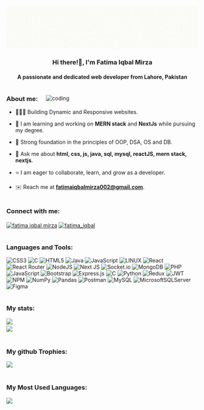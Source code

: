 ![logo](https://github.com/fatimaiqbal02/fatimaiqbal02/blob/main/fatimaiqbalmirza.gif)

<h3 align="center">Hi there!👋, I'm Fatima Iqbal Mirza</h3>
<h4 align="center">A passionate and dedicated web developer from Lahore, Pakistan</h4>

# 
<img align="right" alt="coding" width="400" src="https://camo.githubusercontent.com/2b5d39e6cee1e0bbb1315d2ffc758aa65dfb9001df597d452cd8f7df1b2ddb8a/68747470733a2f2f692e70696e696d672e636f6d2f6f726967696e616c732f65372f32362f63372f65373236633734616330383165656435306665656531343333643132633939382e676966">

<h3 align="left">About me:</h3>

- 👩🏻‍💻 Building Dynamic and Responsive websites.
  
- 🌱 I am learning and working on **MERN stack** and **NextJs** while pursuing my degree.

- 🔧 Strong foundation in the principles of OOP, DSA, OS and DB.

- 💬 Ask me about **html, css, js, java, sql, mysql, reactJS, mern stack, nextjs**.
  
- ⭐ I am eager to collaborate, learn, and grow as a developer.

- ✉️ Reach me at **fatimaiqbalmirza002@gmail.com**.

#
<h3 align="left">Connect with me:</h3>
<p align="left">
<a href="https://www.linkedin.com/in/fatima-iqbal-1b47a5269" target="blank"><img align="center" src="https://raw.githubusercontent.com/rahuldkjain/github-profile-readme-generator/master/src/images/icons/Social/linked-in-alt.svg" alt="fatima iqbal mirza" height="30" width="40" /></a>
<a href="https://www.leetcode.com/fatima_iqbal" target="blank"><img align="center" src="https://raw.githubusercontent.com/rahuldkjain/github-profile-readme-generator/master/src/images/icons/Social/leet-code.svg" alt="fatima_iqbal" height="30" width="40" /></a>
</p>

# 
<h3 align="left">Languages and Tools:</h3>

![CSS3](https://img.shields.io/badge/css3-%231572B6.svg?style=for-the-badge&logo=css3&logoColor=white) ![C](https://img.shields.io/badge/c-%2300599C.svg?style=for-the-badge&logo=c&logoColor=white) ![HTML5](https://img.shields.io/badge/html5-%23E34F26.svg?style=for-the-badge&logo=html5&logoColor=white) ![Java](https://img.shields.io/badge/java-%23ED8B00.svg?style=for-the-badge&logo=java&logoColor=white) ![JavaScript](https://img.shields.io/badge/javascript-%23323330.svg?style=for-the-badge&logo=javascript&logoColor=%23F7DF1E) ![LINUX](https://img.shields.io/badge/Linux-FCC624?style=for-the-badge&logo=linux&logoColor=black) ![React](https://img.shields.io/badge/react-%2320232a.svg?style=for-the-badge&logo=react&logoColor=%2361DAFB) ![React Router](https://img.shields.io/badge/React_Router-CA4245?style=for-the-badge&logo=react-router&logoColor=white) ![NodeJS](https://img.shields.io/badge/node.js-6DA55F?style=for-the-badge&logo=node.js&logoColor=white)  ![Next JS](https://img.shields.io/badge/Next-black?style=for-the-badge&logo=next.js&logoColor=white) ![Socket.io](https://img.shields.io/badge/Socket.io-black?style=for-the-badge&logo=socket.io&badgeColor=010101) ![MongoDB](https://img.shields.io/badge/MongoDB-%234ea94b.svg?style=for-the-badge&logo=mongodb&logoColor=white) ![PHP](https://img.shields.io/badge/php-%23777BB4.svg?style=for-the-badge&logo=php&logoColor=white) ![JavaScript](https://img.shields.io/badge/javascript-%23323330.svg?style=for-the-badge&logo=javascript&logoColor=%23F7DF1E) ![Bootstrap](https://img.shields.io/badge/bootstrap-%23563D7C.svg?style=for-the-badge&logo=bootstrap&logoColor=white) ![Express.js](https://img.shields.io/badge/express.js-%23404d59.svg?style=for-the-badge&logo=express&logoColor=%2361DAFB) ![C](https://img.shields.io/badge/c-%2300599C.svg?style=for-the-badge&logo=c&logoColor=white) ![Python](https://img.shields.io/badge/python-3670A0?style=for-the-badge&logo=python&logoColor=ffdd54) ![Redux](https://img.shields.io/badge/redux-%23593d88.svg?style=for-the-badge&logo=redux&logoColor=white) ![JWT](https://img.shields.io/badge/JWT-black?style=for-the-badge&logo=JSON%20web%20tokens) ![NPM](https://img.shields.io/badge/NPM-%23000000.svg?style=for-the-badge&logo=npm&logoColor=white) ![NumPy](https://img.shields.io/badge/numpy-%23013243.svg?style=for-the-badge&logo=numpy&logoColor=white) ![Pandas](https://img.shields.io/badge/pandas-%23150458.svg?style=for-the-badge&logo=pandas&logoColor=white) ![Postman](https://img.shields.io/badge/Postman-FF6C37?style=for-the-badge&logo=postman&logoColor=white) ![MySQL](https://img.shields.io/badge/mysql-%2300f.svg?style=for-the-badge&logo=mysql&logoColor=white) ![MicrosoftSQLServer](https://img.shields.io/badge/Microsoft%20SQL%20Sever-CC2927?style=for-the-badge&logo=microsoft%20sql%20server&logoColor=white)  ![Figma](https://img.shields.io/badge/Figma-informational.svg?style=for-the-badge&logo=Figma&logoColor)


# 
<h3 align="left">My stats:</h3>

![](https://github-readme-streak-stats.herokuapp.com/?user=fatimaiqbal02)<br/>
![](https://github-readme-stats-sigma-five.vercel.app/api?username=fatimaiqbal02&theme=default&hide_border=false&include_all_commits=true&count_private=false)<br/>

# 
<h3 align="left">My github Trophies:</h3>

![](https://github-profile-trophy.vercel.app/?username=fatimaiqbal02&theme=onedark&no-frame=true&no-bg=true&margin-w=4)

# 
<h3 align="left">My Most Used Languages:</h3>

![](https://github-readme-stats-sigma-five.vercel.app/api/top-langs/?username=fatimaiqbal02&theme=default&hide_border=false&include_all_commits=true&count_private=false&layout=compact)


